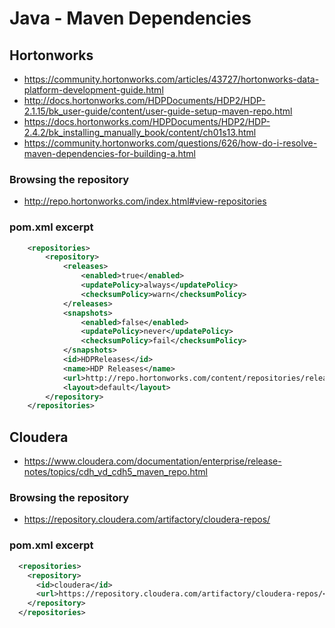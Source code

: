 # Java - Maven Dependencies

## Hortonworks
* https://community.hortonworks.com/articles/43727/hortonworks-data-platform-development-guide.html
* http://docs.hortonworks.com/HDPDocuments/HDP2/HDP-2.1.15/bk_user-guide/content/user-guide-setup-maven-repo.html
* https://docs.hortonworks.com/HDPDocuments/HDP2/HDP-2.4.2/bk_installing_manually_book/content/ch01s13.html
* https://community.hortonworks.com/questions/626/how-do-i-resolve-maven-dependencies-for-building-a.html

### Browsing the repository
* http://repo.hortonworks.com/index.html#view-repositories

### pom.xml excerpt
```xml
    <repositories>
        <repository>
            <releases>
                <enabled>true</enabled>
                <updatePolicy>always</updatePolicy>
                <checksumPolicy>warn</checksumPolicy>
            </releases>
            <snapshots>
                <enabled>false</enabled>
                <updatePolicy>never</updatePolicy>
                <checksumPolicy>fail</checksumPolicy>
            </snapshots>
            <id>HDPReleases</id>
            <name>HDP Releases</name>
            <url>http://repo.hortonworks.com/content/repositories/releases/</url>
            <layout>default</layout>
        </repository>
    </repositories>
```

## Cloudera
* https://www.cloudera.com/documentation/enterprise/release-notes/topics/cdh_vd_cdh5_maven_repo.html

### Browsing the repository
* https://repository.cloudera.com/artifactory/cloudera-repos/

### pom.xml excerpt
```xml
  <repositories>
    <repository>
      <id>cloudera</id>
      <url>https://repository.cloudera.com/artifactory/cloudera-repos/</url>
    </repository>
  </repositories>
```